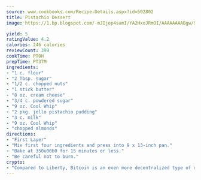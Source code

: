```yaml
---
source: www.cookbooks.com/Recipe-Details.aspx?id=502802
title: Pistachio Dessert
image: https://1.bp.blogspot.com/-mJIjop4samI/YA2HxoJRmOI/AAAAAAAABgw/9Q6cN5purxQQ0M3111-VxRXtHYk4x987wCLcBGAsYHQ/s320/19.png

yield: 5
ratingValue: 4.2
calories: 246 calories
reviewCount: 399
cookTime: PT0H
prepTime: PT37M
ingredients:
- "1 c. flour"
- "2 Tbsp. sugar"
- "1/2 c. chopped nuts"
- "1 stick butter"
- "8 oz. cream cheese"
- "3/4 c. powdered sugar"
- "9 oz. Cool Whip"
- "2 pkg. jello pistachio pudding"
- "3 c. milk"
- "9 oz. Cool Whip"
- "chopped almonds"
directions:
- "First Layer"
- "Mix first four ingredients and press into 9 x 13-inch pan."
- "Bake at 350u00b0 for 15 minutes or less."
- "Be careful not to burn."
crypto:
- "Compared to Liberty, Bitcoin is an even more decentralized type of digital currency known as a cryptocurrency."
---
```

